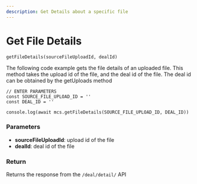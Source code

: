 ```yaml
---
description: Get Details about a specific file
---
```


# Get File Details

`getFileDetails(sourceFileUploadId, dealId)`

The following code example gets the file details of an uploaded file. This method takes the upload id of the file, and the deal id of the file. The deal id can be obtained by the getUploads method

```
// ENTER PARAMETERS
const SOURCE_FILE_UPLOAD_ID = ''
const DEAL_ID = ''
 
console.log(await mcs.getFileDetails(SOURCE_FILE_UPLOAD_ID, DEAL_ID))
```

### Parameters

* **sourceFileUploadId**: upload id of the file
* **dealId**: deal id of the file

### Return

Returns the response from the `/deal/detail/` API
